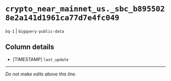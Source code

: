 # `crypto_near_mainnet_us._sbc_b8955028e2a141d1961ca77d7e4fc049`
`bq-1` | `bigquery-public-data`

## Column details
* [TIMESTAMP] `last_update`

-------------------------------------------------------------------------------
*Do not make edits above this line.*
